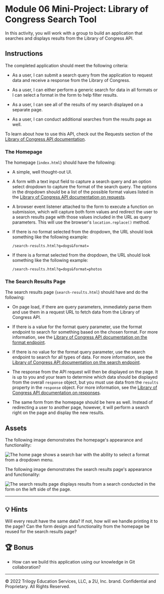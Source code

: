 # Module 06 Mini-Project: Library of Congress Search Tool

In this activity, you will work with a group to build an application that searches and displays results from the Library of Congress API.

## Instructions

The completed application should meet the following criteria:

- As a user, I can submit a search query from the application to request data and receive a response from the Library of Congress.

- As a user, I can either perform a generic search for data in all formats or I can select a format in the form to help filter results.

- As a user, I can see all of the results of my search displayed on a separate page.

- As a user, I can conduct additional searches from the results page as well.

To learn about how to use this API, check out the Requests section of the [Library of Congress API documentation](https://libraryofcongress.github.io/data-exploration/).

### The Homepage

The homepage (`index.html`) should have the following:

- A simple, well thought-out UI.

- A form with a text input field to capture a search query and an option select dropdown to capture the format of the search query. The options in the dropdown should be a list of the possible format values listed in the [Library of Congress API documentation on requests](https://libraryofcongress.github.io/data-exploration/requests.html#format).

- A browser event listener attached to the form to execute a function on submission, which will capture both form values and redirect the user to a search results page with those values included in the URL as query parameters. This will use the browser's `location.replace()` method.

- If there is no format selected from the dropdown, the URL should look something like the following example:

  ```http
  /search-results.html?q=dogs&format=
  ```

- If there is a format selected from the dropdown, the URL should look something like the following example:

  ```http
  /search-results.html?q=dogs&format=photos
  ```

### The Search Results Page

The search results page (`search-results.html`) should have and do the following:

- On page load, if there are query parameters, immediately parse them and use them in a request URL to fetch data from the Library of Congress API.

- If there is a value for the format query parameter, use the format endpoint to search for something based on the chosen format. For more information, see the [Library of Congress API documentation on the format endpoint](https://libraryofcongress.github.io/data-exploration/requests.html#format).

- If there is no value for the format query parameter, use the search endpoint to search for all types of data. For more information, see the [Library of Congress API documentation on the search endpoint](https://libraryofcongress.github.io/data-exploration/requests.html#search).

- The response from the API request will then be displayed on the page. It is up to you and your team to determine which data should be displayed from the overall `response` object, but you must use data from the `results` property in the `response` object. For more information, see the [Library of Congress API documentation on responses](https://libraryofcongress.github.io/data-exploration/responses.html).

- The same form from the homepage should be here as well. Instead of redirecting a user to another page, however, it will perform a search right on the page and display the new results.

## Assets

The following image demonstrates the homepage's appearance and functionality:

![The home page shows a search bar with the ability to select a format from a dropdown menu.](./Images/01-homepage.png)

The following image demonstrates the search results page's appearance and functionality:

![The search results page displays results from a search conducted in the form on the left side of the page.](./Images/02-search-results-page.png)

---

## 💡 Hints

Will every result have the same data? If not, how will we handle printing it to the page? Can the form design and functionality from the homepage be reused for the search results page?

## 🏆 Bonus

- How can we build this application using our knowledge in Git collaboration?

---

© 2022 Trilogy Education Services, LLC, a 2U, Inc. brand. Confidential and Proprietary. All Rights Reserved.
